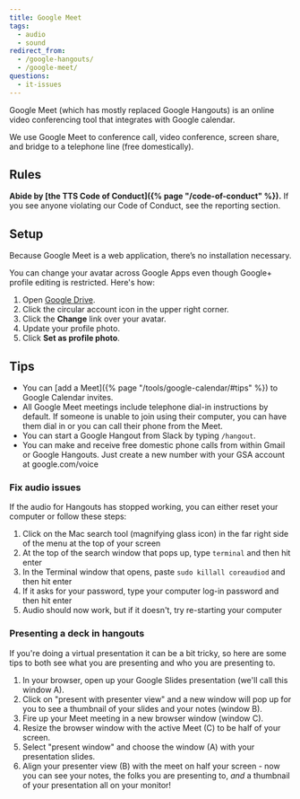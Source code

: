 ```yaml
---
title: Google Meet
tags:
  - audio
  - sound
redirect_from:
  - /google-hangouts/
  - /google-meet/
questions:
  - it-issues
---
```


Google Meet (which has mostly replaced Google Hangouts) is an online video
conferencing tool that integrates with Google calendar.

We use Google Meet to conference call, video conference, screen share, and
bridge to a telephone line (free domestically).

## Rules

**Abide by [the TTS Code of Conduct]({% page "/code-of-conduct" %}).** If you
see anyone violating our Code of Conduct, see the reporting section.

## Setup

Because Google Meet is a web application, there’s no installation necessary.

You can change your avatar across Google Apps even though Google+ profile
editing is restricted. Here's how:

1.  Open [Google Drive](https://drive.google.com).
2.  Click the circular account icon in the upper right corner.
3.  Click the **Change** link over your avatar.
4.  Update your profile photo.
5.  Click **Set as profile photo**.

## Tips

- You can [add a Meet]({% page "/tools/google-calendar/#tips" %}) to Google
  Calendar invites.
- All Google Meet meetings include telephone dial-in instructions by default. If
  someone is unable to join using their computer, you can have them dial in or
  you can call their phone from the Meet.
- You can start a Google Hangout from Slack by typing `/hangout`.
- You can make and receive free domestic phone calls from within Gmail or Google
  Hangouts. Just create a new number with your GSA account at google.com/voice

### Fix audio issues

If the audio for Hangouts has stopped working, you can either reset your
computer or follow these steps:

1. Click on the Mac search tool (magnifying glass icon) in the far right side of
   the menu at the top of your screen
2. At the top of the search window that pops up, type `terminal` and then hit
   enter
3. In the Terminal window that opens, paste `sudo killall coreaudiod` and then
   hit enter
4. If it asks for your password, type your computer log-in password and then hit
   enter
5. Audio should now work, but if it doesn't, try re-starting your computer

### Presenting a deck in hangouts

If you're doing a virtual presentation it can be a bit tricky, so here are some
tips to both see what you are presenting and who you are presenting to.

1. In your browser, open up your Google Slides presentation (we'll call this
   window A).
2. Click on "present with presenter view" and a new window will pop up for you
   to see a thumbnail of your slides and your notes (window B).
3. Fire up your Meet meeting in a new browser window (window C).
4. Resize the browser window with the active Meet (C) to be half of your screen.
5. Select "present window" and choose the window (A) with your presentation
   slides.
6. Align your presenter view (B) with the meet on half your screen - now you can
   see your notes, the folks you are presenting to, _and_ a thumbnail of your
   presentation all on your monitor!
